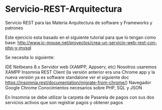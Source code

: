 # Servicio-REST-Arquitectura
Servicio REST para las Materia Arquitectura de software y Frameworks y patrones

Este ejercicio esta basado en el siguiente tutorial para que lo tengan como base: http://www.jc-mouse.net/proyectos/crea-un-servicio-web-rest-con-php-y-mysql

Se necesita lo siguiente:

IDE Netbeans 8.x
Servidor web (XAMPP, Appserv, etc) Nosotros usaremos XAMPP
Insomnia REST Client (la versión anterior era una Chrome app y la nueva versión ya es software standalone ver el siguiente doc https://insomnia.rest/documentation/migrate-from-chrome/)
Navegador Google Chrome
Conocimientos necesarios sobre PHP, SQL y JSON

En Insomnia se debe utilizar la carpeta de Pasarela de pagos con sus dos servicios activos que son registrar pagos y obtener pagos
